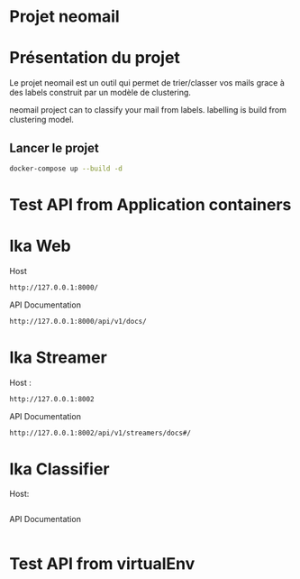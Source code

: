 # Projet neomail

# Présentation du projet
Le projet neomail est un outil qui permet de trier/classer vos mails grace à des labels construit par un modèle de clustering.

neomail project can to classify your mail from labels. labelling is build from clustering model.

## Lancer le projet
```bash
docker-compose up --build -d
```


# Test API from Application containers

# Ika Web

Host
```bash
http://127.0.0.1:8000/
```
API Documentation
```bash
http://127.0.0.1:8000/api/v1/docs/
```

# Ika Streamer

Host : 
```bash
http://127.0.0.1:8002
```

API Documentation
```bash
http://127.0.0.1:8002/api/v1/streamers/docs#/
```

# Ika Classifier
Host:
```bash

```

API Documentation
```bash

```



# Test API from virtualEnv